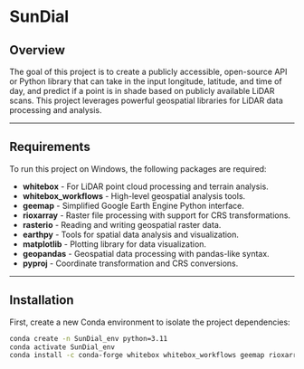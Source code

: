 # SunDial

## Overview
The goal of this project is to create a publicly accessible, open-source API or Python library that can take in the input longitude, latitude, and time of day, and predict if a point is in shade based on publicly available LiDAR scans. This project leverages powerful geospatial libraries for LiDAR data processing and analysis.

---

## Requirements
To run this project on Windows, the following packages are required:

- **whitebox** - For LiDAR point cloud processing and terrain analysis.  
- **whitebox_workflows** - High-level geospatial analysis tools.  
- **geemap** - Simplified Google Earth Engine Python interface.  
- **rioxarray** - Raster file processing with support for CRS transformations.  
- **rasterio** - Reading and writing geospatial raster data.  
- **earthpy** - Tools for spatial data analysis and visualization.  
- **matplotlib** - Plotting library for data visualization.  
- **geopandas** - Geospatial data processing with pandas-like syntax.  
- **pyproj** - Coordinate transformation and CRS conversions.  

---

## Installation
First, create a new Conda environment to isolate the project dependencies:

```bash
conda create -n SunDial_env python=3.11
conda activate SunDial_env
conda install -c conda-forge whitebox whitebox_workflows geemap rioxarray rasterio earthpy matplotlib geopandas pyproj

